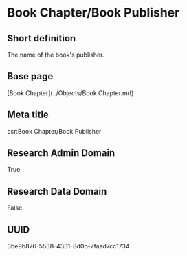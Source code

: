 # Book Chapter/Book Publisher
## Short definition
The name of the book's publisher.
## Base page
[Book Chapter](../Objects/Book Chapter.md)
## Meta title
csr:Book Chapter/Book Publisher
## Research Admin Domain
True
## Research Data Domain
False
## UUID
3be9b876-5538-4331-8d0b-7faad7cc1734
